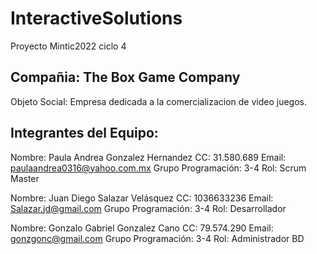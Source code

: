 # InteractiveSolutions
Proyecto Mintic2022 ciclo 4

## Compañia: The Box Game Company 
Objeto Social: Empresa dedicada a la comercializacion de video juegos.

## Integrantes del Equipo:

Nombre: Paula Andrea Gonzalez Hernandez 
CC: 31.580.689
Email: paulaandrea0316@yahoo.com.mx
Grupo Programación: 3-4
Rol: Scrum Master

Nombre: Juan Diego Salazar Velásquez
CC: 1036633236
Email: Salazar.jd@gmail.com
Grupo Programación: 3-4
Rol: Desarrollador 

Nombre: Gonzalo Gabriel Gonzalez Cano
CC: 79.574.290
Email: gonzgonc@gmail.com
Grupo Programación: 3-4
Rol: Administrador BD
